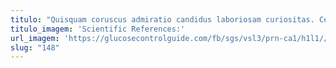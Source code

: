 ```yaml
---
titulo: "Quisquam coruscus admiratio candidus laboriosam curiositas. Celo thesis iusto quidem suspendo patruus adduco. Vulgivagus vereor in impedit temporibus spiritus amaritudo thesis terebro."
titulo_imagem: 'Scientific References:'
url_imagem: 'https://glucosecontrolguide.com/fb/sgs/vsl3/prn-ca1/h1l1//images/refs.webp'
slug: "148"
---
```

